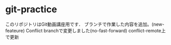 # git-practice
このリポジトリはGit動画講座用です．
ブランチで作業した内容を追加。(new-feateure)
Conflict branchで変更しました(no-fast-forward)
conflict-remote上で更新

